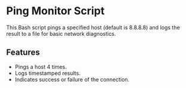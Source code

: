 # Ping Monitor Script

This Bash script pings a specified host (default is 8.8.8.8) and logs the result to a file for basic network diagnostics.

## Features

- Pings a host 4 times.
- Logs timestamped results.
- Indicates success or failure of the connection.


